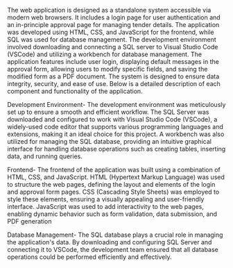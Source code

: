 The web application is designed as a standalone system accessible via modern web browsers. It includes a login page for user authentication and an in-principle approval page for managing tender details. The application was developed using HTML, CSS, and JavaScript for the frontend, while SQL was used for database management. The development environment involved downloading and connecting a SQL server to Visual Studio Code (VSCode) and utilizing a workbench for database management.
The application features include user login, displaying default messages in the approval form, allowing users to modify specific fields, and saving the modified form as a PDF document. The system is designed to ensure data integrity, security, and ease of use. Below is a detailed description of each component and functionality of the application.

Development Environment- The development environment was meticulously set up to ensure a smooth and efficient workflow. The SQL Server was downloaded and configured to work with Visual Studio Code (VSCode), a widely-used code editor that supports various programming languages and extensions, making it an ideal choice for this project. A workbench was also utilized for managing the SQL database, providing an intuitive graphical interface for handling database operations such as creating tables, inserting data, and running queries.

Frontend- The frontend of the application was built using a combination of HTML, CSS, and JavaScript. HTML (Hypertext Markup Language) was used to structure the web pages, defining the layout and elements of the login and approval form pages. CSS (Cascading Style Sheets) was employed to style these elements, ensuring a visually appealing and user-friendly interface. JavaScript was used to add interactivity to the web pages, enabling dynamic behavior such as form validation, data submission, and PDF generation

Database Management- The SQL database plays a crucial role in managing the application's data. By downloading and configuring SQL Server and connecting it to VSCode, the development team ensured that all database operations could be performed efficiently and effectively.

